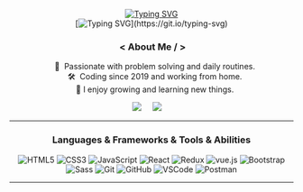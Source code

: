 <!--
**Zohoorparvaz/zohoorparvaz** is a ✨ _special_ ✨ repository because its `README.md` (this file) appears on your GitHub profile.

Here are some ideas to get you started:

- 🔭 I’m currently working on ...
- 🌱 I’m currently learning ...
- 👯 I’m looking to collaborate on ...
- 🤔 I’m looking for help with ...
- 💬 Ask me about ...
- 📫 How to reach me: ...
- 😄 Pronouns: ...
- ⚡ Fun fact: ...
-->

<div align="center">
 
[![Typing SVG](https://readme-typing-svg.herokuapp.com?font=Climate+Crisis&pause=1000&width=435&lines=Hello+from+the+other+side!;I+am+Alireza;I+am+a+software+developer;I+am+passionate+about+learning)](https://git.io/typing-svg)       
[![Typing SVG](https://readme-typing-svg.herokuapp.com?font=Montserrat&color=%239B8484&size=22&duration=4000&center=true&vCenter=true&width=416&lines=Welcome+to+my+Github+profile.;html%2C+css+%2Cjavascript%2C+react%2C+redux%2C+vue%2C+M365,...)](https://git.io/typing-svg) 
       
### &nbsp;< About Me / >

&nbsp;&nbsp;&nbsp;:heartbeat: &nbsp;Passionate with problem solving and daily routines.\
&nbsp;&nbsp;&nbsp;:hammer_and_wrench: &nbsp;Coding since 2019 and working from home.\
&nbsp;&nbsp;&nbsp;🤞 I enjoy growing and learning new things.

 <p align="center">
  <a href="mailto:zohoorparvaz@gmail.com"><img src="https://img.shields.io/badge/gmail-%23D14836.svg?&style=for-the-badge&logo=gmail&logoColor=white" /></a>&nbsp;&nbsp;&nbsp;&nbsp;
  <a href="https://www.linkedin.com/zohoorparvaz/"><img src="https://img.shields.io/badge/linkedin-%230077B5.svg?&style=for-the-badge&logo=linkedin&logoColor=white" /></a>&nbsp;&nbsp;&nbsp;&nbsp;
</p>
<hr>

### Languages & Frameworks & Tools & Abilities

![HTML5](https://img.shields.io/badge/Html5-E34F26.svg?&style=flat-square&logo=html5&logoColor=orange&color=222)
![CSS3](https://img.shields.io/badge/Css3-%231572B6.svg?&style=flat-square&logo=css3&logoColor=blue&color=222)
![JavaScript](https://img.shields.io/badge/JavaScript-323330.svg?&style=flat-square&logo=javascript&logoColor=yellow&color=222)
![React](https://img.shields.io/badge/React-E34F26.svg?&style=flat-square&logo=react&logoColor=blue&color=222)
![Redux](https://img.shields.io/badge/Redux-02569B.svg?&style=flat-square&logo=redux&logoColor=purple&color=222)
![vue.js](https://img.shields.io/badge/Vue-E34F26.svg?&style=flat-square&logo=Vue.js&logoColor=Green&color=222)
![Bootstrap](https://img.shields.io/badge/Bootstrap-E34F26.svg?&style=flat-square&logo=bootstrap&logoColor=blue&color=222)
![Sass](https://img.shields.io/badge/Sass-02569B.svg?&style=flat-square&logo=sass&logoColor=pink&color=222)
![Git](https://img.shields.io/badge/Git-%23F05033.svg?&style=flat-square&logo=git&logoColor=orange&color=222)
![GitHub](https://img.shields.io/badge/Github-%23121011.svg?&style=flat-square&logo=github&logoColor=white&color=222)
![VSCode](https://img.shields.io/badge/VsCode-007ACC.svg?&style=flat-square&logo=visual-studio-code&logoColor=blue&color=222)
![Postman](https://img.shields.io/badge/postman-%231572B6.svg?&style=flat-square&logo=postman&logoColor=orange&color=222)
<br>

<hr>

  <!-- <p><b>:gear: &nbsp;GitHub Statistics</b></p>
  <br/>
<p align="center">
 <img height="197px" src="[![GitHub Streak](https://streak-stats.demolab.com?user=zohoorparvaz&hide_border=true&border_radius=3.5&mode=weekly)](https://git.io/streak-stats)" />
</p> -->

</div>
